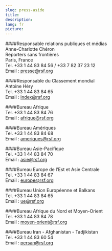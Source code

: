```yaml
---
slug: press-aside
title:
description:
lang: fr
picture:
---
```


####Responsable relations publiques et médias  
Anne-Charlotte Chéron  
Reporters sans frontières  
Paris, France  
Tel. +33 1 44 83 84 56 / +33 7 82 37 23 12  
Email : presse@rsf.org  

####Responsable du Classement mondial  
Antoine Héry  
Tel. +33 1 44 83 84 65  
Email : index@rsf.org  

####Bureau Afrique  
Tel. +33 1 44 83 84 76  
Email : afrique@rsf.org  

####Bureau Amériques  
Tel. +33 1 44 83 84 68  
Email : ameriques@rsf.org  

####Bureau Asie-Pacifique  
Tel. +33 1 44 83 84 70  
Email : asie@rsf.org  

####Bureau Europe de l’Est et Asie Centrale  
Tel. +33 1 44 83 84 67  
Email : europe@rsf.org  

####Bureau Union Européenne et Balkans  
Tel. +33 1 44 83 84 65  
Email : ue@rsf.org  

####Bureau Afrique du Nord et Moyen-Orient  
Tel. +33 1 44 83 84 78  
Email : moyen-orient@rsf.org  

####Bureau Iran - Afghanistan - Tadjikistan  
Tel. +33 1 44 83 60 54  
Email : persan@rsf.org
